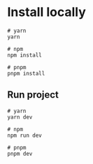 # Install locally

```
# yarn
yarn

# npm
npm install

# pnpm
pnpm install
```
## Run project
```
# yarn
yarn dev

# npm
npm run dev

# pnpm
pnpm dev
```